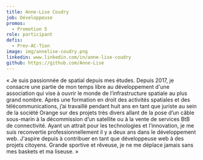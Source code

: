 ```yaml
---
title: Anne-Lise Coudry
job: Développeuse
promos:
  - Promotion 5
role: participant
defis: 
  - Prev-AC-Tion
image: img/annelise-coudry.png
linkedin: www.linkedin.com/in/anne-lise-coudry
github: https://github.com/Anne-Lise
---
```

« Je suis passionnée de spatial depuis mes études. Depuis 2017, je consacre une partie de mon temps libre au développement d'une association qui vise à ouvrir le monde de l’infrastructure spatiale au plus grand nombre. Après une formation en droit des activités spatiales et des télécommunications, j’ai travaillé pendant huit ans en tant que juriste au sein de la société Orange sur des projets très divers allant de la pose d’un câble sous-marin à la décommission d’un satellite ou à la vente de services BtB de connectivité. Ayant un attrait pour les technologies et l’innovation, je me suis reconvertie professionnellement il y a deux ans dans le développement web. J'aspire depuis à contribuer en tant que développeuse web à des projets citoyens. Grande sportive et rêveuse, je ne me déplace jamais sans mes baskets et ma liseuse. »

